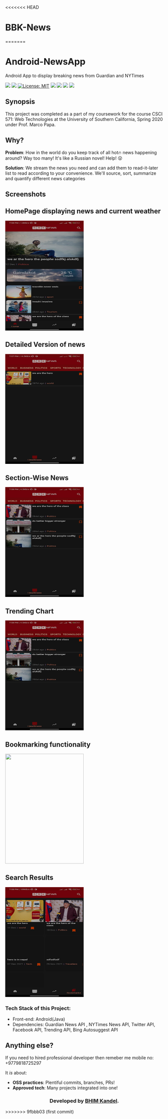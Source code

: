 <<<<<<< HEAD
# BBK-News
=======
# Android-NewsApp
Android App to display breaking news from Guardian and NYTimes 

![](https://img.shields.io/badge/commit%20activity-+30-blue) ![]( https://github.com/Shraddha2104/React-News-App/) [![License: MIT](https://img.shields.io/badge/License-MIT-green.svg)](https://opensource.org/licenses/MIT) ![](https://img.shields.io/badge/build-passing-brightgreen) ![](https://img.shields.io/badge/contributors-only%201-blue) ![](https://img.shields.io/badge/version-1.0.0-yellow) ![](https://img.shields.io/badge/learned%20a%20lot-yes-blue)



## Synopsis

This project was completed as a part of my coursework for the course CSCI 571: Web Technologies at the University of Southern California, Spring 2020 under Prof. Marco Papa.

## Why?

**Problem**: How in the world do you keep track of all hot:fire: news happening around? Way too many! It's like a Russian novel! Help! :astonished:

**Solution**: We stream the news you need and can add them to read-it-later list to read according to your convenience. We'll source, sort, summarize and quantify different news categories

## Screenshots

    
<h2>HomePage displaying news and current weather</h2>
<img src="b1.jpeg" width="250" height="350" />

<h2>Detailed Version of news</h2>
<img src="b2.jpeg" width="250" height="350" />

<h2>Section-Wise News</h2>
<img src="b3.jpeg"  width="250" height="350"/>

<h2>Trending Chart </h2>
<img src="b4.jpeg"  width="250" height="350"/>

<h2>Bookmarking functionality</h2>
<img src="b5.jpeg" width="250" height="350" />


<h2>Search Results</h2>
<img src="b6.jpeg"  width="250" height="350"/>
  
### Tech Stack of this Project:


* Front-end: Android(Java)
* Dependencies: Guardian News API , NYTimes News API, Twitter API, Facebook API, Trending API, Bing Autosuggest API




## Anything else?
If you need to hired professional developer then remeber me mobile no: +9779818725297


It _is_ about:

- **OSS practices**: Plentiful commits, branches, PRs!
- **Approved tech**: Many projects integrated into one!
<h3 align="center"><b>Developed by <a href="https://github.com/Bhimkndll">BHIM Kandel</a>.</b></h1>
>>>>>>> 9fbbb03 (first commit)

